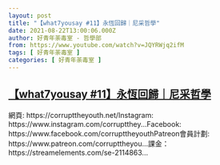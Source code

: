 ```yaml
---
layout: post
title: "【what7yousay #11】永恆回歸｜尼采哲學"
date: 2021-08-22T13:00:06.000Z
author: 好青年荼毒室 - 哲學部
from: https://www.youtube.com/watch?v=JQYRWjq2ifM
tags: [ 好青年荼毒室 ]
categories: [ 好青年荼毒室 ]
---
```

<!--1629637206000-->
[【what7yousay #11】永恆回歸｜尼采哲學](https://www.youtube.com/watch?v=JQYRWjq2ifM)
------

<div>
網頁: https://corrupttheyouth.net/Instagram: https://www.instagram.com/corruptthey...Facebook: https://www.facebook.com/corrupttheyouthPatreon會員計劃: https://www.patreon.com/corrupttheyou...課金：https://streamelements.com/se-2114863...
</div>
